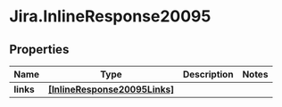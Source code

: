 # Jira.InlineResponse20095

## Properties

Name | Type | Description | Notes
------------ | ------------- | ------------- | -------------
**links** | [**[InlineResponse20095Links]**](InlineResponse20095Links.md) |  | 


